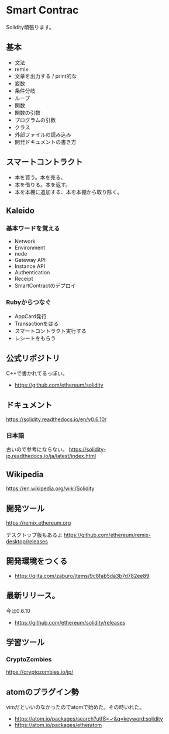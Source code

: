 # Smart Contrac
Solidity頑張ります。

## 基本

- 文法
- remix
- 文章を出力する / print的な
- 変数
- 条件分岐
- ループ
- 関数
- 関数の引数
- プログラムの引数
- クラス
- 外部ファイルの読み込み
- 開発ドキュメントの書き方

## スマートコントラクト
- 本を買う。本を売る。
- 本を借りる。本を返す。
- 本を本棚に追加する、本を本棚から取り除く。

## Kaleido
### 基本ワードを覚える
- Network
- Environment
- node
- Gateway API
- Instance API
- Authentication
- Receipt
- SmartContractのデプロイ

### Rubyからつなぐ
- AppCard発行
- Transactionをはる
- スマートコントラクト実行する
- レシートをもらう

## 公式リポジトリ
C++で書かれてるっぽい。
- https://github.com/ethereum/solidity


## ドキュメント
https://solidity.readthedocs.io/en/v0.6.10/

### 日本語
古いので参考にならない。
https://solidity-jp.readthedocs.io/ja/latest/index.html

## Wikipedia
https://en.wikipedia.org/wiki/Solidity

## 開発ツール
https://remix.ethereum.org

デスクトップ版もあるよ
https://github.com/ethereum/remix-desktop/releases

## 開発環境をつくる
- https://qiita.com/zaburo/items/9c8fab5da3b7d782ee89

## 最新リリース。
今は0.6.10
- https://github.com/ethereum/solidity/releases

## 学習ツール
### CryptoZombies
https://cryptozombies.io/jp/

## atomのプラグイン勢
vimだといいのなかったのでatomで始めた。その時いれた。
- https://atom.io/packages/search?utf8=✓&q=keyword:solidity
- https://atom.io/packages/etheratom
